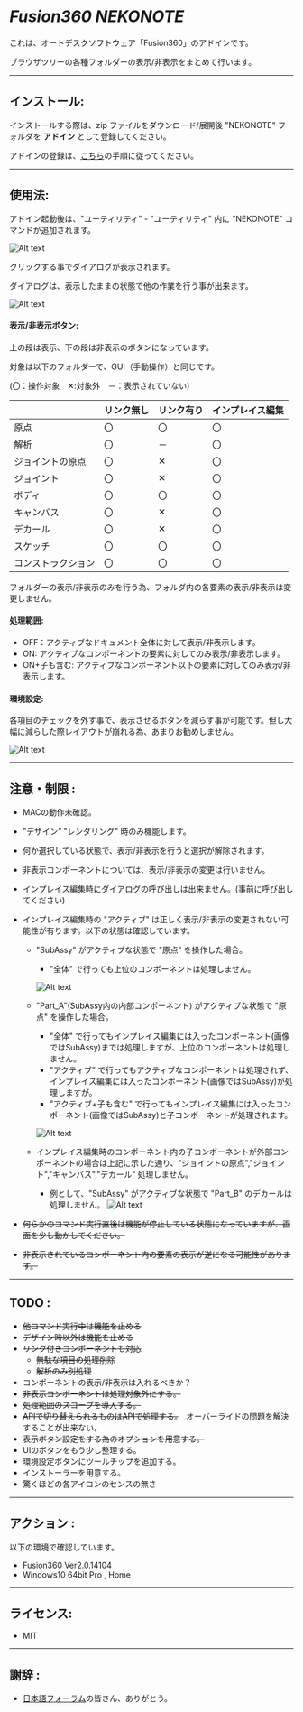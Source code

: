 # ***Fusion360 NEKONOTE***
これは、オートデスクソフトウェア「Fusion360」のアドインです。

ブラウザツリーの各種フォルダーの表示/非表示をまとめて行います。

---

## **インストール**:

インストールする際は、zip ファイルをダウンロード/展開後 "NEKONOTE" フォルダを **アドイン** として登録してください。

アドインの登録は、[こちら](https://kantoku.hatenablog.com/entry/2021/02/15/161734)の手順に従ってください。

---

## **使用法**:

アドイン起動後は、"ユーティリティ" - "ユーティリティ" 内に "NEKONOTE" コマンドが追加されます。

![Alt text](./resources/menu_jpn.png)

クリックする事でダイアログが表示されます。

ダイアログは、表示したままの状態で他の作業を行う事が出来ます。

![Alt text](./resources/dialog_jpn.png)

#### 表示/非表示ボタン:
上の段は表示、下の段は非表示のボタンになっています。

対象は以下のフォルダーで、GUI（手動操作）と同じです。

(〇：操作対象　✕:対象外　－：表示されていない)

|   | リンク無し | リンク有り | インプレイス編集 |
| ------------- | ------------- | ------------- | ------------- |
| 原点 | 〇 | 〇 | 〇 |
| 解析 | 〇 | － | 〇 |
| ジョイントの原点 | 〇 | ✕ | 〇 |
| ジョイント | 〇 | ✕ | 〇 |
| ボディ | 〇 | 〇 | 〇 |
| キャンバス | 〇 | ✕| 〇 |
| デカール | 〇 | ✕| 〇 |
| スケッチ | 〇 | 〇 | 〇 |
| コンストラクション | 〇 | 〇 | 〇 |


フォルダーの表示/非表示のみを行う為、フォルダ内の各要素の表示/非表示は変更しません。

#### 処理範囲:

+ OFF：アクティブなドキュメント全体に対して表示/非表示します。
+ ON: アクティブなコンポーネントの要素に対してのみ表示/非表示します。
+ ON+子も含む: アクティブなコンポーネント以下の要素に対してのみ表示/非表示します。

#### 環境設定:

各項目のチェックを外す事で、表示させるボタンを減らす事が可能です。但し大幅に減らした際レイアウトが崩れる為、あまりお勧めしません。

![Alt text](./resources/preferences_jpn.png)

---

## **注意・制限** :

+ MACの動作未確認。
+ ”デザイン” "レンダリング" 時のみ機能します。
+ 何か選択している状態で、表示/非表示を行うと選択が解除されます。
+ 非表示コンポーネントについては、表示/非表示の変更は行いません。
+ インプレイス編集時にダイアログの呼び出しは出来ません。(事前に呼び出してください)
+ インプレイス編集時の "アクティブ" は正しく表示/非表示の変更されない可能性が有ります。以下の状態は確認しています。
    + "SubAssy" がアクティブな状態で "原点" を操作した場合。
      + "全体" で行っても上位のコンポーネントは処理しません。

      ![Alt text](./resources/EditInPlace1.png)

    + "Part_A"(SubAssy内の内部コンポーネント) がアクティブな状態で "原点" を操作した場合。
      + "全体" で行ってもインプレイス編集には入ったコンポーネント(画像ではSubAssy)までは処理しますが、上位のコンポーネントは処理しません。
      + "アクティブ" で行ってもアクティブなコンポーネントは処理されず、インプレイス編集には入ったコンポーネント(画像ではSubAssy)が処理しますが。
      + "アクティブ+子も含む" で行ってもインプレイス編集には入ったコンポーネント(画像ではSubAssy)と子コンポーネントが処理されます。

      ![Alt text](./resources/EditInPlace2.png)

  + インプレイス編集時のコンポーネント内の子コンポーネントが外部コンポーネントの場合は上記に示した通り、"ジョイントの原点","ジョイント","キャンバス","デカール" 処理しません。
    + 例として、"SubAssy" がアクティブな状態で "Part_B" のデカールは処理しません。
      ![Alt text](./resources/EditInPlace3.png)

+ ~~何らかのコマンド実行直後は機能が停止している状態になっていますが、画面を少し動かしてください。~~
+ ~~非表示されているコンポーネント内の要素の表示が逆になる可能性があります。~~

---

## **TODO** :

+ ~~他コマンド実行中は機能を止める~~
+ ~~デザイン時以外は機能を止める~~
+ ~~リンク付きコンポーネントも対応~~
  + ~~無駄な項目の処理削除~~
  + ~~解析のみ別処理~~
+ コンポーネントの表示/非表示は入れるべきか？
+ ~~非表示コンポーネントは処理対象外にする。~~
+ ~~処理範囲のスコープを導入する。~~
+ ~~APIで切り替えられるものはAPIで処理する。~~　オーバーライドの問題を解決することが出来ない。
+ ~~表示ボタン設定をする為のオプションを用意する。~~
+ UIのボタンをもう少し整理する。
+ 環境設定ボタンにツールチップを追加する。
+ インストーラーを用意する。
+ 驚くほどの各アイコンのセンスの無さ

---

## **アクション** :

以下の環境で確認しています。

- Fusion360 Ver2.0.14104
- Windows10 64bit Pro , Home

---

## **ライセンス**:
- MIT

---

## **謝辞** :

- [日本語フォーラム](https://forums.autodesk.com/t5/fusion-360-ri-ben-yu/bd-p/707)の皆さん、ありがとう。
